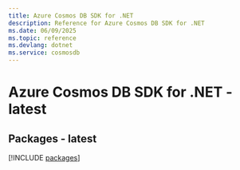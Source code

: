 ```yaml
---
title: Azure Cosmos DB SDK for .NET
description: Reference for Azure Cosmos DB SDK for .NET
ms.date: 06/09/2025
ms.topic: reference
ms.devlang: dotnet
ms.service: cosmosdb
---
```

# Azure Cosmos DB SDK for .NET - latest
## Packages - latest
[!INCLUDE [packages](cosmos-db-index.md)]